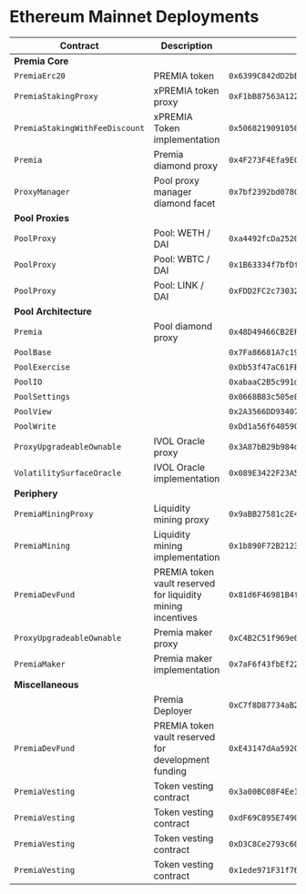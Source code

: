 # Ethereum Mainnet Deployments

| Contract                       | Description                                                 | Address                                      |                                                                               |                                                                                                                                                         |
| ------------------------------ | ----------------------------------------------------------- | -------------------------------------------- | ----------------------------------------------------------------------------- | ------------------------------------------------------------------------------------------------------------------------------------------------------- |
| **Premia Core**                |                                                             |                                              |                                                                               |
| `PremiaErc20`                  | PREMIA token                                                | `0x6399C842dD2bE3dE30BF99Bc7D1bBF6Fa3650E70` | [🔗](https://etherscan.io/token/0x6399C842dD2bE3dE30BF99Bc7D1bBF6Fa3650E70)   | [📁](https://github.com/Premian-Labs/premia-contracts/blob/9ce2929e84ce2d6899dfcbffaf62ac7f2f4e2bf4/contracts/PremiaErc20.sol)                          |
| `PremiaStakingProxy`           | xPREMIA token proxy                                         | `0xF1bB87563A122211d40d393eBf1c633c330377F9` | [🔗](https://etherscan.io/token/0xF1bB87563A122211d40d393eBf1c633c330377F9)   | [📁](https://github.com/Premian-Labs/premia-contracts/blob/60d2175447e9acb79d7b0da3329665eba739302c/contracts/staking/PremiaStakingProxy.sol)           |
| `PremiaStakingWithFeeDiscount` | xPREMIA Token implementation                                | `0x5068219091050bE4EfEc7c392aD68F0560C722D9` | [🔗](https://etherscan.io/address/0x5068219091050bE4EfEc7c392aD68F0560C722D9) | [📁](https://github.com/Premian-Labs/premia-contracts/blob/60d2175447e9acb79d7b0da3329665eba739302c/contracts/staking/PremiaStakingWithFeeDiscount.sol) |
| `Premia`                       | Premia diamond proxy                                        | `0x4F273F4Efa9ECF5Dd245a338FAd9fe0BAb63B350` | [🔗](https://etherscan.io/address/0x4F273F4Efa9ECF5Dd245a338FAd9fe0BAb63B350) | [📁](https://github.com/Premian-Labs/premia-contracts/blob/642fd1ba54fc9d0e86d990f79e6b889c1e6fd96e/contracts/core/Premia.sol)                          |
| `ProxyManager`                 | Pool proxy manager diamond facet                            | `0x7bf2392bd078C8353069CffeAcc67c094079be23` | [🔗](https://etherscan.io/address/0x7bf2392bd078C8353069CffeAcc67c094079be23) | [📁](https://github.com/Premian-Labs/premia-contracts/blob/642fd1ba54fc9d0e86d990f79e6b889c1e6fd96e/contracts/core/ProxyManager.sol)                    |
| **Pool Proxies**               |                                                             |                                              |                                                                               |
| `PoolProxy`                    | Pool: WETH / DAI                                            | `0xa4492fcDa2520cB68657d220f4D4aE3116359C10` | [🔗](https://etherscan.io/address/0xa4492fcDa2520cB68657d220f4D4aE3116359C10) | [📁](https://github.com/Premian-Labs/premia-contracts/blob/642fd1ba54fc9d0e86d990f79e6b889c1e6fd96e/contracts/pool/PoolProxy.sol)                       |
| `PoolProxy`                    | Pool: WBTC / DAI                                            | `0x1B63334f7bfDf0D753AB3101EB6d02B278db8852` | [🔗](https://etherscan.io/address/0x1B63334f7bfDf0D753AB3101EB6d02B278db8852) | [📁](https://github.com/Premian-Labs/premia-contracts/blob/642fd1ba54fc9d0e86d990f79e6b889c1e6fd96e/contracts/pool/PoolProxy.sol)                       |
| `PoolProxy`                    | Pool: LINK / DAI                                            | `0xFDD2FC2c73032AE1501eF4B19E499F2708F34657` | [🔗](https://etherscan.io/address/0xFDD2FC2c73032AE1501eF4B19E499F2708F34657) | [📁](https://github.com/Premian-Labs/premia-contracts/blob/642fd1ba54fc9d0e86d990f79e6b889c1e6fd96e/contracts/pool/PoolProxy.sol)                       |
| **Pool Architecture**          |                                                             |                                              |                                                                               |
| `Premia`                       | Pool diamond proxy                                          | `0x48D49466CB2EFbF05FaA5fa5E69f2984eDC8d1D7` | [🔗](https://etherscan.io/address/0x48D49466CB2EFbF05FaA5fa5E69f2984eDC8d1D7) | [📁](https://github.com/Premian-Labs/premia-contracts/blob/642fd1ba54fc9d0e86d990f79e6b889c1e6fd96e/contracts/core/Premia.sol)                          |
| `PoolBase`                     |                                                             | `0x7Fa86681A7c19416950bAE6c04A5116f3b07116D` | [🔗](https://etherscan.io/address/0x7Fa86681A7c19416950bAE6c04A5116f3b07116D) | [📁](https://github.com/Premian-Labs/premia-contracts/blob/642fd1ba54fc9d0e86d990f79e6b889c1e6fd96e/contracts/pool/PoolExercise.sol)                    |
| `PoolExercise`                 |                                                             | `0xDb53f47aC61FE54F456A4eb3E09832D08Dd7BEec` | [🔗](https://etherscan.io/address/0xDb53f47aC61FE54F456A4eb3E09832D08Dd7BEec) | [📁](https://github.com/Premian-Labs/premia-contracts/blob/7f518d7d4636cfea1a57e4728201c287d7f41f77/contracts/pool/PoolExercise.sol)                    |
| `PoolIO`                       |                                                             | `0xabaaC2B5c991d2bF68481Cfef7d780525DfBA408` | [🔗](https://etherscan.io/address/0xabaaC2B5c991d2bF68481Cfef7d780525DfBA408) | [📁](https://github.com/Premian-Labs/premia-contracts/blob/b6fcac278b433a43458198834c6a24109382711e/contracts/pool/PoolIO.sol)                          |
| `PoolSettings`                 |                                                             | `0x0668B83c505e817677ebcAE72A7f9e0b009C2e92` | [🔗](https://etherscan.io/address/0x0668B83c505e817677ebcAE72A7f9e0b009C2e92) | [📁](https://github.com/Premian-Labs/premia-contracts/blob/7f518d7d4636cfea1a57e4728201c287d7f41f77/contracts/pool/PoolSettings.sol)                    |
| `PoolView`                     |                                                             | `0x2A3566DD93407F2542A6cdf421e5E444c00CAbd0` | [🔗](https://etherscan.io/address/0x2A3566DD93407F2542A6cdf421e5E444c00CAbd0) | [📁](https://github.com/Premian-Labs/premia-contracts/blob/7f518d7d4636cfea1a57e4728201c287d7f41f77/contracts/pool/PoolView.sol)                        |
| `PoolWrite`                    |                                                             | `0xDd1a56f64059C7577A95BdE8170956bD6eE4948e` | [🔗](https://etherscan.io/address/0xDd1a56f64059C7577A95BdE8170956bD6eE4948e) | [📁](https://github.com/Premian-Labs/premia-contracts/blob/b6fcac278b433a43458198834c6a24109382711e/contracts/pool/PoolWrite.sol)                       |
| `ProxyUpgradeableOwnable`      | IVOL Oracle proxy                                           | `0x3A87bB29b984d672664Aa1dD2d19D2e8b24f0f2A` | [🔗](https://etherscan.io/address/0x3A87bB29b984d672664Aa1dD2d19D2e8b24f0f2A) | [📁](https://github.com/Premian-Labs/premia-contracts/blob/642fd1ba54fc9d0e86d990f79e6b889c1e6fd96e/contracts/ProxyUpgradeableOwnable.sol)              |
| `VolatilitySurfaceOracle`      | IVOL Oracle implementation                                  | `0x089E3422F23A57fD07ae68a4ffB7268B3bd78Fa2` | [🔗](https://etherscan.io/address/0x089E3422F23A57fD07ae68a4ffB7268B3bd78Fa2) | [📁](https://github.com/Premian-Labs/premia-contracts/blob/642fd1ba54fc9d0e86d990f79e6b889c1e6fd96e/contracts/oracle/VolatilitySurfaceOracle.sol)       |
| **Periphery**                  |                                                             |                                              |                                                                               |
| `PremiaMiningProxy`            | Liquidity mining proxy                                      | `0x9aBB27581c2E46A114F8C367355851e0580e9703` | [🔗](https://etherscan.io/address/0x9aBB27581c2E46A114F8C367355851e0580e9703) | [📁](https://github.com/Premian-Labs/premia-contracts/blob/642fd1ba54fc9d0e86d990f79e6b889c1e6fd96e/contracts/mining/PremiaMiningProxy.sol)             |
| `PremiaMining`                 | Liquidity mining implementation                             | `0x1b890F72B21233CB38666Fb81161C4bBE15F1f5D` | [🔗](https://etherscan.io/address/0x1b890F72B21233CB38666Fb81161C4bBE15F1f5D) | [📁](https://github.com/Premian-Labs/premia-contracts/blob/fc0ad1cd230ad1302744b86f4e2dd90273bb51e7/contracts/mining/PremiaMining.sol)                  |
| `PremiaDevFund`                | PREMIA token vault reserved for liquidity mining incentives | `0x81d6F46981B4fE4A6FafADDa716eE561A17761aE` | [🔗](https://etherscan.io/address/0x81d6F46981B4fE4A6FafADDa716eE561A17761aE) | [📁](https://github.com/Premian-Labs/premia-contracts/blob/9ce2929e84ce2d6899dfcbffaf62ac7f2f4e2bf4/contracts/PremiaDevFund.sol)                        |
| `ProxyUpgradeableOwnable`      | Premia maker proxy                                          | `0xC4B2C51f969e0713E799De73b7f130Fb7Bb604CF` | [🔗](https://etherscan.io/address/0xC4B2C51f969e0713E799De73b7f130Fb7Bb604CF) | [📁](https://github.com/Premian-Labs/premia-contracts/blob/642fd1ba54fc9d0e86d990f79e6b889c1e6fd96e/contracts/ProxyUpgradeableOwnable.sol)              |
| `PremiaMaker`                  | Premia maker implementation                                 | `0x7aF6f43fbEf222333a55ffe448c43e67c5d610b7` | [🔗](https://etherscan.io/address/0x170d3d92d3E33c7F9a58a27bd082736408cd2c28) | [📁](https://github.com/Premian-Labs/premia-contracts/blob/642fd1ba54fc9d0e86d990f79e6b889c1e6fd96e/contracts/PremiaMaker.sol)                          |
| **Miscellaneous**              |                                                             |                                              |                                                                               |
|                                | Premia Deployer                                             | `0xC7f8D87734aB2cbf70030aC8aa82abfe3e8126cb` | [🔗](https://etherscan.io/address/0xC7f8D87734aB2cbf70030aC8aa82abfe3e8126cb) |                                                                                                                                                         |
| `PremiaDevFund`                | PREMIA token vault reserved for development funding         | `0xE43147dAa592C3f88402C6E2b932DB9d97bc1C7f` | [🔗](https://etherscan.io/address/0xE43147dAa592C3f88402C6E2b932DB9d97bc1C7f) | [📁](https://github.com/Premian-Labs/premia-contracts/blob/9ce2929e84ce2d6899dfcbffaf62ac7f2f4e2bf4/contracts/PremiaDevFund.sol)                        |
| `PremiaVesting`                | Token vesting contract                                      | `0x3a00BC08F4Ee12568231dB85D077864275a495b3` | [🔗](https://etherscan.io/address/0x3a00BC08F4Ee12568231dB85D077864275a495b3) | [📁](https://github.com/Premian-Labs/premia-contracts/blob/9ce2929e84ce2d6899dfcbffaf62ac7f2f4e2bf4/contracts/PremiaVesting.sol)                        |
| `PremiaVesting`                | Token vesting contract                                      | `0xdF69C895E7490d90b14A278Add8Aa4eC844a696a` | [🔗](https://etherscan.io/address/0xdF69C895E7490d90b14A278Add8Aa4eC844a696a) | [📁](https://github.com/Premian-Labs/premia-contracts/blob/9ce2929e84ce2d6899dfcbffaf62ac7f2f4e2bf4/contracts/PremiaVesting.sol)                        |
| `PremiaVesting`                | Token vesting contract                                      | `0xD3C8Ce2793c60c9e8464FC08Ec7691613057c43C` | [🔗](https://etherscan.io/address/0xD3C8Ce2793c60c9e8464FC08Ec7691613057c43C) | [📁](https://github.com/Premian-Labs/premia-contracts/blob/9ce2929e84ce2d6899dfcbffaf62ac7f2f4e2bf4/contracts/PremiaVesting.sol)                        |
| `PremiaVesting`                | Token vesting contract                                      | `0x1ede971F31f7630baE9f14d349273621A5145381` | [🔗](https://etherscan.io/address/0x1ede971F31f7630baE9f14d349273621A5145381) | [📁](https://github.com/Premian-Labs/premia-contracts/blob/9ce2929e84ce2d6899dfcbffaf62ac7f2f4e2bf4/contracts/PremiaVesting.sol)                        |
